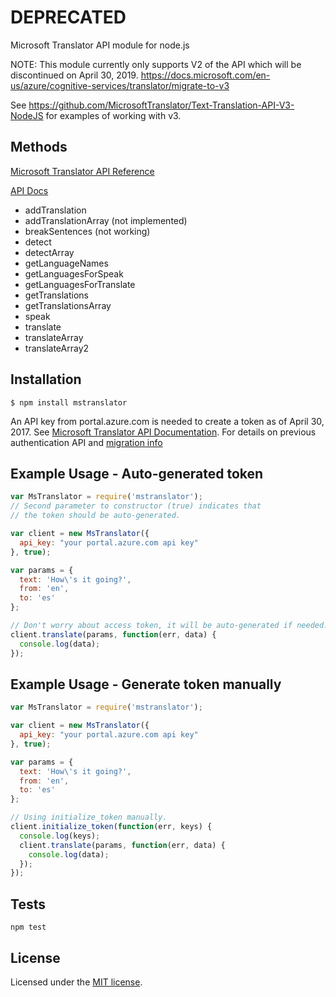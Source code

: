 # DEPRECATED
Microsoft Translator API module for node.js

NOTE: This module currently only supports V2 of the API which will be discontinued on April 30, 2019.
https://docs.microsoft.com/en-us/azure/cognitive-services/translator/migrate-to-v3

See https://github.com/MicrosoftTranslator/Text-Translation-API-V3-NodeJS for examples of working with v3.

## Methods

  [Microsoft Translator API Reference](http://msdn.microsoft.com/en-us/library/ff512404.aspx)

  [API Docs](./API.md)

  * addTranslation
  * addTranslationArray (not implemented)
  * breakSentences (not working)
  * detect
  * detectArray
  * getLanguageNames
  * getLanguagesForSpeak
  * getLanguagesForTranslate
  * getTranslations
  * getTranslationsArray
  * speak
  * translate
  * translateArray
  * translateArray2

## Installation

    $ npm install mstranslator

An API key from portal.azure.com is needed to create a token as of April 30, 2017.
See [Microsoft Translator API Documentation](http://docs.microsofttranslator.com/text-translate.html). For details on previous authentication API and
[migration info](https://translatorbusiness.uservoice.com/knowledgebase/articles/1078534-microsoft-translator-on-azure)

## Example Usage - Auto-generated token

```js
var MsTranslator = require('mstranslator');
// Second parameter to constructor (true) indicates that
// the token should be auto-generated.

var client = new MsTranslator({
  api_key: "your portal.azure.com api key"
}, true);

var params = {
  text: 'How\'s it going?',
  from: 'en',
  to: 'es'
};

// Don't worry about access token, it will be auto-generated if needed.
client.translate(params, function(err, data) {
  console.log(data);
});
```

## Example Usage - Generate token manually

```js
var MsTranslator = require('mstranslator');

var client = new MsTranslator({
  api_key: "your portal.azure.com api key"
}, true);

var params = {
  text: 'How\'s it going?',
  from: 'en',
  to: 'es'
};

// Using initialize_token manually.
client.initialize_token(function(err, keys) {
  console.log(keys);
  client.translate(params, function(err, data) {
    console.log(data);
  });
});
```


## Tests

    npm test


## License

Licensed under the [MIT license](LICENSE-MIT).
